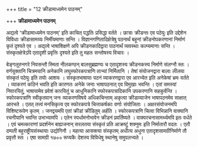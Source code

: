 +++
title = "12 क्रीडामाध्यमेन पाठनम्"

+++
**क्रीडामाध्यमेन पाठनम्**

अद्यत्वे ‘क्रीडामाध्यमेन पाठनम्’ इति काचित् पद्धतिः प्रसिद्धा वर्तते । छात्राः क्रीडन्तः एव पठेयुः इति उद्देशेन विविधाः क्रीडासामग्र्यः निर्मीयमाणाः सन्ति । विज्ञानगणितादिक्षेत्रेषु पठनार्थं बहूनां क्रीडनोपकरणानां निर्माणं कृतं दृश्यते एव । अद्यत्वे भाषाशिक्षणे अपि क्रीडनकादिद्वारा पाठनार्थं व्यवस्थाः कल्प्यमानाः सन्ति । संस्कृतक्षेत्रेऽपि एतादृशी प्रवृत्तिः दृश्यते इति तु महतः सन्तोषस्य विचारः ।

बेङ्गलूरुनगरे निवसन्तौ स्मिता नीलकण्ठन् बालसुब्रह्मण्यः च एतादृशस्य क्रीडनकस्य निर्माणे संलग्नौ स्तः । वर्णयुक्तानि चित्रमयानि अनेकानि लघुस्फोरकपत्राणि ताभ्यां निर्मितानि । तेषां संयोजनद्वारा बालाः लीलया संस्कृतं पठेयुः इति तयोः आशयः । संस्कृतभाषायाः पठनं व्याकरणद्वारा एव आरभ्येत इति अनेकेषां भ्रमः वर्तते । व्याकरणं कठिनं भवति इति कारणतः अनेके जनाः भाषापठनात् एव विमुखाः भवन्ति । एतां समस्यां निवारयितुं, भाषायामेव प्रवेशं कारयितुं च आधुनिकानि स्फोरकपत्रादिकानि उपकरणानि सहकुर्वन्ति । स्फोरकपत्राणि स्वीकृतवान् जनः व्याकरणविषये अधिकचिन्ताम् अकृत्वा क्रीडाव्याजेन भाषापठनमेव साक्षात् आरभते । एतत् तत्त्वं मनसिकृत्य एव स्फोरकपत्रे चित्ताकर्षकाः वर्णाः संयोजिताः । अक्षरसंयोजनमपि विशिष्टरूपेण कृतम् । जनद्वयमपि एतां क्रीडां क्रीडितुम् अर्हति । स्फोरकपत्राणि चित्वा विभिन्नानि वाक्यानि रचनीयानि भवन्ति उभाभ्यामपि । एतेन स्पर्धामनोभावेन क्रीडनं प्रवर्तिष्यते । वाक्यरचनासामर्थ्यमपि इतः वर्धते । एवं चमत्काराणां प्रदर्शनेन बाह्यजनान् सरलतया संस्कृतं प्रति आक्रष्टुं शक्नुमः इति निर्मातारौ वदतः । एतौ दम्पती बहुराष्ट्रीयसंस्थायाः उद्योगिनौ । महत्या आसक्त्या संस्कृतम् अधीत्य अधुना एतादृशसामग्रीनिर्माणे तौ प्रवृत्तौ स्तः । एषा सामग्री १७०० रूप्यकैः देशस्य विविधेषु स्थानेषु समुपलभ्यते ।
